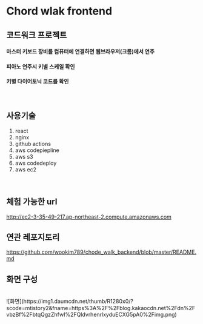 # Chord wlak frontend

## 코드워크 프로젝트
#### 마스터 키보드 장비를 컴퓨터에 연결하면 웹브라우저(크롬)에서 연주
#### 피아노 연주시 키별 스케일 확인
#### 키별 다이어토닉 코드를 확인
<br/>

## 사용기술
1. react
2. nginx
3. github actions
4. aws codepiepline
5. aws s3
6. aws codedeploy
7. aws ec2
<br/>

## 체험 가능한 url
http://ec2-3-35-49-217.ap-northeast-2.compute.amazonaws.com
<br/>
## 연관 레포지토리
https://github.com/wookim789/chode_walk_backend/blob/master/README.md
<br/>
## 화면 구성
<br/>
![화면](https://img1.daumcdn.net/thumb/R1280x0/?scode=mtistory2&fname=https%3A%2F%2Fblog.kakaocdn.net%2Fdn%2FvbzBf%2FbtqQgzZhfwI%2FQldvrhenrlxyduECXG5pA0%2Fimg.png)
